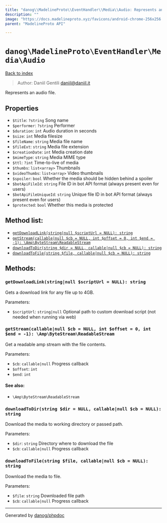 ```yaml
---
title: "danog\\MadelineProto\\EventHandler\\Media\\Audio: Represents an audio file."
description: ""
image: "https://docs.madelineproto.xyz/favicons/android-chrome-256x256.png"
parent: "MadelineProto API"

---
```

# `danog\MadelineProto\EventHandler\Media\Audio`
[Back to index](../../../../index.html)

> Author: Daniil Gentili <daniil@daniil.it>  
  

Represents an audio file.  



## Properties
* `$title`: `?string` Song name
* `$performer`: `?string` Performer
* `$duration`: `int` Audio duration in seconds
* `$size`: `int` Media filesize
* `$fileName`: `string` Media file name
* `$fileExt`: `string` Media file extension
* `$creationDate`: `int` Media creation date
* `$mimeType`: `string` Media MIME type
* `$ttl`: `?int` Time-to-live of media
* `$thumbs`: `list<array>` Thumbnails
* `$videoThumbs`: `list<array>` Video thumbnails
* `$spoiler`: `bool` Whether the media should be hidden behind a spoiler
* `$botApiFileId`: `string` File ID in bot API format (always present even for users)
* `$botApiFileUniqueId`: `string` Unique file ID in bot API format (always present even for users)
* `$protected`: `bool` Whether this media is protected

## Method list:
* [`getDownloadLink(string|null $scriptUrl = NULL): string`](#getdownloadlink-string-null-scripturl-null-string)
* [`getStream(callable|null $cb = NULL, int $offset = 0, int $end = -1): \Amp\ByteStream\ReadableStream`](#getstream-callable-null-cb-null-int-offset-0-int-end-1-amp-bytestream-readablestream)
* [`downloadToDir(string $dir = NULL, callable|null $cb = NULL): string`](#downloadtodir-string-dir-null-callable-null-cb-null-string)
* [`downloadToFile(string $file, callable|null $cb = NULL): string`](#downloadtofile-string-file-callable-null-cb-null-string)

## Methods:
### `getDownloadLink(string|null $scriptUrl = NULL): string`

Gets a download link for any file up to 4GB.


Parameters:

* `$scriptUrl`: `string|null` Optional path to custom download script (not needed when running via web)  



### `getStream(callable|null $cb = NULL, int $offset = 0, int $end = -1): \Amp\ByteStream\ReadableStream`

Get a readable amp stream with the file contents.


Parameters:

* `$cb`: `callable|null` Progress callback  
* `$offset`: `int`   
* `$end`: `int`   


#### See also: 
* `\Amp\ByteStream\ReadableStream`




### `downloadToDir(string $dir = NULL, callable|null $cb = NULL): string`

Download the media to working directory or passed path.


Parameters:

* `$dir`: `string` Directory where to download the file  
* `$cb`: `callable|null` Progress callback  



### `downloadToFile(string $file, callable|null $cb = NULL): string`

Download the media to file.


Parameters:

* `$file`: `string` Downloaded file path  
* `$cb`: `callable|null` Progress callback  



---
Generated by [danog/phpdoc](https://phpdoc.daniil.it)
